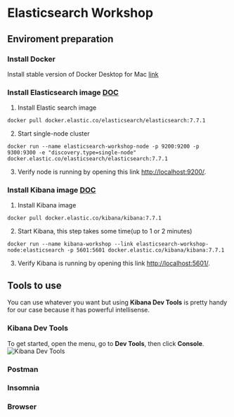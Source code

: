 # Elasticsearch Workshop

## Enviroment preparation 

### Install Docker
Install stable version of Docker Desktop for Mac [link](https://hub.docker.com/editions/community/docker-ce-desktop-mac/)

### Install Elasticsearch image [DOC](https://www.elastic.co/guide/en/elasticsearch/reference/current/docker.html)
1. Install Elastic search image 
```
docker pull docker.elastic.co/elasticsearch/elasticsearch:7.7.1
```
2. Start single-node cluster
```
docker run --name elasticsearch-workshop-node -p 9200:9200 -p 9300:9300 -e "discovery.type=single-node" docker.elastic.co/elasticsearch/elasticsearch:7.7.1
```
3. Verify node is running by opening this link [http://localhost:9200/](http://localhost:9200/).
### Install Kibana image [DOC](https://www.elastic.co/guide/en/kibana/current/docker.html)
1. Install Kibana image
```
docker pull docker.elastic.co/kibana/kibana:7.7.1
```
2. Start Kibana, this step takes some time(up to 1 or 2 minutes) 
```
docker run --name kibana-workshop --link elasticsearch-workshop-node:elasticsearch -p 5601:5601 docker.elastic.co/kibana/kibana:7.7.1
```
3. Verify Kibana is running by opening this link [http://localhost:5601/](http://localhost:5601/).

## Tools to use
You can use whatever you want but using **Kibana Dev Tools** is pretty handy for our case because it has powerful intellisense.

### Kibana Dev Tools
To get started, open the menu, go to **Dev Tools**, then click **Console**.
![Kibana Dev Tools](../assets/kibana-console.png?raw=true)
### Postman
### Insomnia
### Browser

